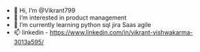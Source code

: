 - 👋 Hi, I’m @Vikrant799
- 👀 I’m interested in product management    
- 🌱 I’m currently learning python sql jira Saas agile
- 📫 linkedin - https://www.linkedin.com/in/vikrant-vishwakarma-3013a595/

<!---
Vikrant799/Vikrant799 is a ✨ special ✨ repository because its `README.md` (this file) appears on your GitHub profile.
You can click the Preview link to take a look at your changes.
--->

